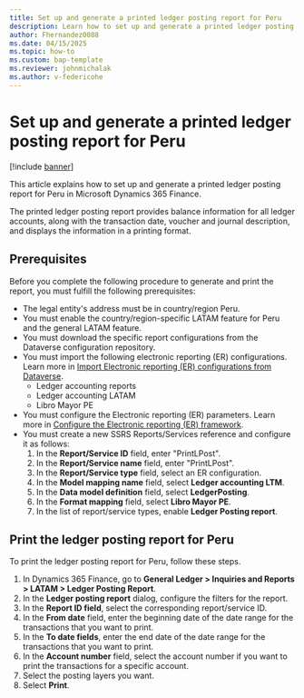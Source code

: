 ```yaml
---
title: Set up and generate a printed ledger posting report for Peru
description: Learn how to set up and generate a printed ledger posting report for Peru in Microsoft Dynamics 365 Finance.
author: Fhernandez0088
ms.date: 04/15/2025
ms.topic: how-to
ms.custom: bap-template
ms.reviewer: johnmichalak
ms.author: v-federicohe
---
```


# Set up and generate a printed ledger posting report for Peru

[!include [banner](../../includes/banner.md)]

This article explains how to set up and generate a printed ledger posting report for Peru in Microsoft Dynamics 365 Finance.

The printed ledger posting report provides balance information for all ledger accounts, along with the transaction date, voucher and journal description, and displays the information in a printing format.

## Prerequisites

Before you complete the following procedure to generate and print the report, you must fulfill the following prerequisites:  
- The legal entity's address must be in country/region Peru.
- You must enable the country/region-specific LATAM feature for Peru and the general LATAM feature.
- You must download the specific report configurations from the Dataverse configuration repository. 
- You must import the following electronic reporting (ER) configurations. Learn more in [Import Electronic reporting (ER) configurations from Dataverse](/dynamics365/finance/localizations/global/workspace/gsw-import-er-config-dataverse).
    - Ledger accounting reports
    - Ledger accounting LATAM
    - Libro Mayor PE
- You must configure the Electronic reporting (ER) parameters. Learn more in [Configure the Electronic reporting (ER) framework](../../../fin-ops-core/dev-itpro/analytics/electronic-reporting-er-configure-parameters.md).
- You must create a new SSRS Reports/Services reference and configure it as follows:
    1. In the **Report/Service ID** field, enter "PrintLPost".
    1. In the **Report/Service name** field, enter "PrintLPost".
    1. In the **Report/Service type** field, select an ER configuration.
    1. In the **Model mapping name** field, select **Ledger accounting LTM**.
    1. In the **Data model definition** field, select **LedgerPosting**.
    1. In the **Format mapping** field, select **Libro Mayor PE**.
    1. In the list of report/service types, enable **Ledger Posting report**.

## Print the ledger posting report for Peru

To print the ledger posting report for Peru, follow these steps.

1. In Dynamics 365 Finance, go to **General Ledger > Inquiries and Reports > LATAM > Ledger Posting Report**.
1. In the **Ledger posting report** dialog, configure the filters for the report.
1. In the **Report ID field**, select the corresponding report/service ID.
1. In the **From date** field, enter the beginning date of the date range for the transactions that you want to print.
1. In the **To date fields**, enter the end date of the date range for the transactions that you want to print.
1. In the **Account number** field, select the account number if you want to print the transactions for a specific account.
1. Select the posting layers you want.
1. Select **Print**.
